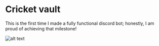 # Cricket vault
This is the first time I made a fully functional discord bot; honestly, I am proud of achieving that milestone! 


![alt text](file:///home/saurav/Pictures/Screenshots/Screenshot%20from%202024-02-10%2016-10-32.png)
